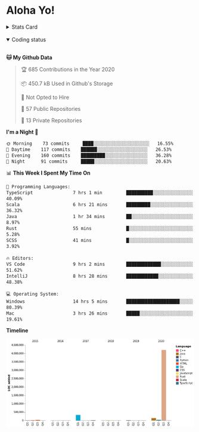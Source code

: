 # Aloha Yo!

<details>
<summary>Stats Card</summary>
 
[![Anurag's github stats](https://github-readme-stats.vercel.app/api?username=GarfieldZHU&show_icons=true&theme=tokyonight)](https://github.com/anuraghazra/github-readme-stats)
 
</details>

<br/>

<details open>

<summary>Coding status</summary>

<br/>

<!--START_SECTION:waka-->
**🐱 My Github Data** 

> 🏆 685 Contributions in the Year 2020
 > 
> 📦 450.7 kB Used in Github's Storage 
 > 
> 🚫 Not Opted to Hire
 > 
> 📜 57 Public Repositories
 > 
> 🔑 13 Private Repositories 

**I'm a Night 🦉** 

```text
🌞 Morning    73 commits     ████░░░░░░░░░░░░░░░░░░░░░   16.55% 
🌆 Daytime    117 commits    ██████░░░░░░░░░░░░░░░░░░░   26.53% 
🌃 Evening    160 commits    █████████░░░░░░░░░░░░░░░░   36.28% 
🌙 Night      91 commits     █████░░░░░░░░░░░░░░░░░░░░   20.63%

```


📊 **This Week I Spent My Time On** 

```text
💬 Programming Languages: 
TypeScript               7 hrs 1 min         ██████████░░░░░░░░░░░░░░░   40.09% 
Scala                    6 hrs 21 mins       █████████░░░░░░░░░░░░░░░░   36.32% 
Java                     1 hr 34 mins        ██░░░░░░░░░░░░░░░░░░░░░░░   8.97% 
Rust                     55 mins             █░░░░░░░░░░░░░░░░░░░░░░░░   5.28% 
SCSS                     41 mins             █░░░░░░░░░░░░░░░░░░░░░░░░   3.92%

🔥 Editors: 
VS Code                  9 hrs 2 mins        █████████████░░░░░░░░░░░░   51.62% 
IntelliJ                 8 hrs 28 mins       ████████████░░░░░░░░░░░░░   48.38%

💻 Operating System: 
Windows                  14 hrs 5 mins       ████████████████████░░░░░   80.39% 
Mac                      3 hrs 26 mins       █████░░░░░░░░░░░░░░░░░░░░   19.61%

```

**Timeline**

![Chart not found](https://github.com/GarfieldZHU/GarfieldZHU/blob/master/charts/bar_graph.png) 


<!--END_SECTION:waka-->

</details>
